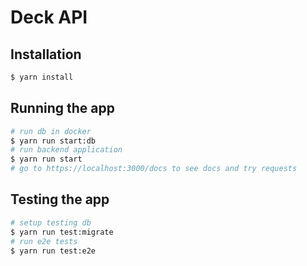 # Deck API

## Installation

```bash
$ yarn install
```

## Running the app

```bash
# run db in docker
$ yarn run start:db
# run backend application
$ yarn run start
# go to https://localhost:3000/docs to see docs and try requests
```

## Testing the app

```bash
# setup testing db
$ yarn run test:migrate
# run e2e tests
$ yarn run test:e2e
```
